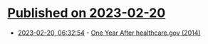 # [Published on 2023-02-20](index.md)

* [2023-02-20, 06:32:54](https://lobste.rs/s/6nevss/one_year_after_healthcare_gov_2014) - [One Year After healthcare.gov (2014)](https://www.youtube.com/watch?v=7Vc8sxhy2I4)
